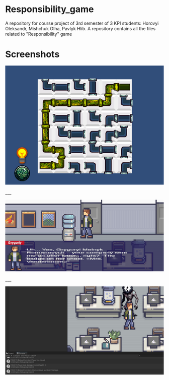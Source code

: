 # Responsibility_game
A repository for course project of 3rd semester of 3 KPI students: Horovyi Oleksandr, Mishchuk Olha, Pavlyk Hlib. A repository contains all the files related to "Responsibility" game

# Screenshots
<p>
    <img src="./screenshots/image23.png">
</p>
___
<p>
    <img src="./screenshots/image1.png">
</p>
___
<p>
    <img src="./screenshots/image10.png">
</p>
